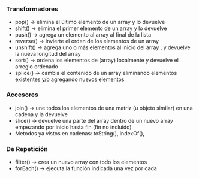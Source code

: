 ### Transformadores

- pop() -> elimina el último elemento de un array y lo devuelve
- shift() -> elimina el primer elemento de un array y lo devuelve
- push() -> agrega un elemento al array al final de la lista
- reverse() -> invierte el orden de los elementos de un array
- unshift() -> agrega uno o más elementos al inicio del array , y devuelve la nueva longitud del array
- sort() -> ordena los elementos de (array) localmente y devuelve el arreglo ordenado
- splice() -> cambia el contenido de un array eliminando elementos existentes y/o agregando nuevos elementos



### Accesores

- join() -> une todos los elementos de una matriz (u objeto similar) en una cadena y la devuelve
- slice() -> devuelve una parte del array dentro de un nuevo array empezando por inicio hasta fin (fin no incluido)
- Metodos ya vistos en cadenas: toString(), indexOf(),


### De Repetición

- filter() -> crea un nuevo array con todo los elementos
- forEach() -> ejecuta la función indicada una vez por cada
